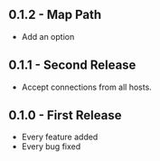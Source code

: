 ## 0.1.2 - Map Path
* Add an option

## 0.1.1 - Second Release
* Accept connections from all hosts.

## 0.1.0 - First Release
* Every feature added
* Every bug fixed
